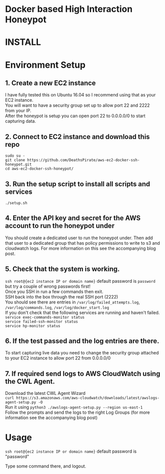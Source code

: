 # Docker based High Interaction Honeypot


INSTALL
=======

# Environment Setup

## 1. Create a new EC2 instance

   I have fully tested this on Ubuntu 16.04 so I recommend using that as your EC2 instance.  
   You will want to have a security group set up to allow port 22 and 2222 from your IP.  
   After the honeypot is setup you can open port 22 to 0.0.0.0/0 to start capturing data.  

## 2. Connect to EC2 instance and download this repo

   `sudo su -`  
   `git clone https://github.com/DeathsPirate/aws-ec2-docker-ssh-honeypot.git`  
   `cd aws-ec2-docker-ssh-honeypot/`  

## 3. Run the setup script to install all scripts and services

   `./setup.sh`

## 4. Enter the API key and secret for the AWS account to run the honeypot under

   You should create a dedicated user to run the honeypot under. Then add that user to a dedicated group that has policy permissions to write to s3 and cloudwatch logs.  For more information on this see the accompanying blog post.

## 5. Check that the system is working.

   `ssh root@{ec2 instance IP or domain name}` default password is `password` but try a couple of wrong passwords first!  
   Once you SSH in run a few commands then exit.  
   SSH back into the box through the real SSH port (2222)   
   You should see there are entries in `/var/log/failed_attempts.log`, `/var/log/commands.log`, `/var/log/docker_start.log`  
   If you don't check that the following services are running and haven't failed.  
   `service exec-commands-monitor status`  
   `service failed-ssh-monitor status`  
   `service hp-monitor status`  

## 6. If the test passed and the log entries are there.

   To start capturing live data you need to change the security group attached to your EC2 instance to allow port 22 from 0.0.0.0/0
   
## 7. If required send logs to AWS CloudWatch using the CWL Agent.

   Download the latest CWL Agent Wizard  
   `curl https://s3.amazonaws.com/aws-cloudwatch/downloads/latest/awslogs-agent-setup.py -O`  
   Run it using `python3 ./awslogs-agent-setup.py --region us-east-1`  
   Follow the prompts and send the logs to the right Log Groups (for more information see the accompanying blog post)
   

# Usage

`ssh root@{ec2 instance IP or domain name}` default password is "password"  
  
Type some command there, and logout.

